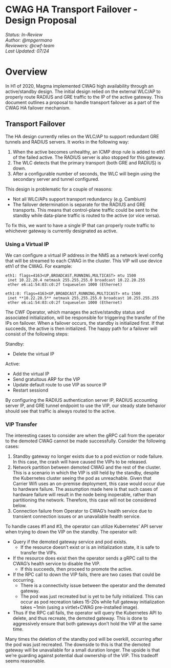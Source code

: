 # CWAG HA Transport Failover - Design Proposal

*Status: In-Review*\
*Author: @mpgermano*\
*Reviewers: @cwf-team*\
*Last Updated: 07/24*

# Overview

In H1 of 2020, Magma implemented CWAG high availability through an active/standby design. 
The initial design relied on the external WLC/AP to properly route RADIUS and GRE traffic 
to the IP of the active gateway. This document outlines a proposal to handle transport 
failover as a part of the CWAG HA failover mechanism.

## Transport Failover

The HA design currently relies on the WLC/AP to support redundant GRE tunnels and RADIUS servers. 
It works in the following way:

1. When the active becomes unhealthy, an ICMP drop rule is added to eth1 of the failed active. 
   The RADIUS server is also stopped for this gateway.
2. The WLC detects that the primary transport (both GRE and RADIUS) is down.
3. After a configurable number of seconds, the WLC will begin using the secondary server 
   and tunnel configured. 

This design is problematic for a couple of reasons:

* Not all WLC/APs support transport redundancy (e.g. Cambium)
* The failover determination is separate for the RADIUS and GRE transports. This means that
  control-plane traffic could be sent to the standby while data-plane traffic is routed to 
  the active (or vice versa).

To fix this, we want to have a single IP that can properly route traffic to whichever gateway
is currently designated as active. 

### Using a Virtual IP

We can configure a virtual IP address in the NMS as a network level config that will be 
streamed to each CWAG in the cluster. This VIP will use device eth1 of the CWAG. For example:

```
eth1: flags=4163<UP,BROADCAST,RUNNING,MULTICAST> mtu 1500
 inet 10.22.20.4 netmask 255.255.255.0 broadcast 10.22.20.255
 ether e6:a1:54:03:c0:2f txqueuelen 1000 (Ethernet)
 
eth1:0: flags=4163<UP,BROADCAST,RUNNING,MULTICAST> mtu 1500
 inet **10.22.20.5** netmask 255.255.255.0 broadcast 10.255.255.255
 ether e6:a1:54:03:c0:2f txqueuelen 1000 (Ethernet)
```

The CWF Operator, which manages the active/standby status and associated initialization, will be 
responsible for triggering the transfer of the IPs on failover. When a failover occurs, the standby 
is initialized first. If that succeeds, the active is then initialized. The happy path for a 
failover will consist of the following steps:

Standby:
* Delete the virtual IP 

Active:
* Add the virtual IP
* Send gratuitous ARP for the VIP
* Update default route to use VIP as source IP
* Restart sessiond

By configuring the RADIUS authentication server IP, RADIUS accounting server IP, and GRE tunnel 
endpoint to use the VIP, our steady state behavior should see that traffic is always routed to 
the active.

### VIP Transfer

The interesting cases to consider are when the gRPC call from the operator to the demoted CWAG cannot 
be made successfully. Consider the following cases:

1. Standby gateway no longer exists due to a pod eviction or node failure. In this case, the crash 
   will have caused the VIPs to be released.
2. Network partition between demoted CWAG and the rest of the cluster. This is a scenario in which 
   the VIP is still held by the standby, despite the Kubernetes cluster seeing the pod as 
   unreachable. Given that Carrier Wifi uses an on-premise deployment, this case would occur due to
   hardware failure. The assumption made here is that such cases of hardware failure will result in
   the node being inoperable, rather than partitioning the network. Therefore, this case will not be
   considered below.
3. Connection failure from Operator to CWAG’s health service due to transient connection issues or 
   an unavailable health service.

To handle cases #1 and #3, the operator can utilize Kubernetes’ API server when trying to down the 
VIP on the standby. The operator will:

* Query if the demoted gateway service and pod exists. 
    * If the resource doesn’t exist or is an initialization state, it is safe to transfer the VIPs. 
* If the resource does exist then the operator sends a gRPC call to the CWAG’s health service to disable the VIP.
    * If this succeeds, then proceed to promote the active.
* If the RPC call to down the VIP fails, there are two cases that could be occurring. 
    * There is a connectivity issue between the operator and the demoted gateway.
    * The pod was just recreated but is yet to be fully initialized. This can occur as pod recreation 
      takes 15-20s while full gateway initialization takes ~1min (using a virtlet+CWAG pre-installed 
      image). 
* Thus if the RPC call fails, the operator will query the Kubernetes API to delete, and thus recreate,
  the demoted gateway. This is done to aggressively ensure that both gateways don’t hold the VIP at 
  the same time.

Many times the deletion of the standby pod will be overkill, occurring after the pod was just recreated. 
The downside to this is that the demoted gateway will be unavailable for a small duration longer. 
The upside is that we’re guarding against potential dual ownership of the VIP. 
This tradeoff seems reasonable.
